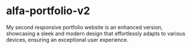 # alfa-portfolio-v2
My second responsive portfolio website is an enhanced version, showcasing a sleek and modern design that effortlessly adapts to various devices, ensuring an exceptional user experience.
